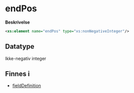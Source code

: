 # endPos

**Beskrivelse**

```xml
<xs:element name="endPos" type="xs:nonNegativeInteger"/>
```

## Datatype
Ikke-negativ integer

## Finnes i
* [fieldDefinition](fieldDefinition.md)